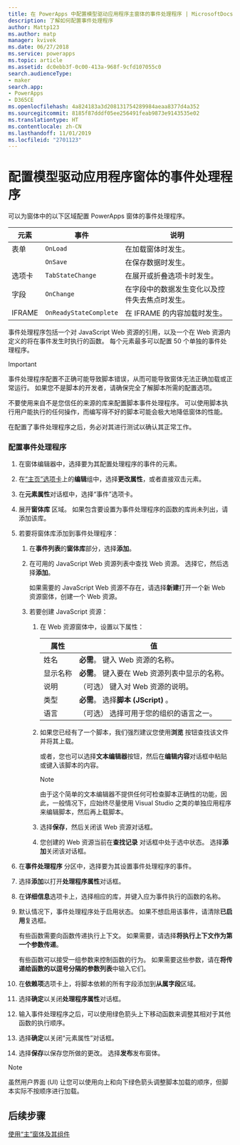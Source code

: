 ```yaml
---
title: 在 PowerApps 中配置模型驱动应用程序主窗体的事件处理程序 | MicrosoftDocs
description: 了解如何配置事件处理程序
author: Mattp123
ms.author: matp
manager: kvivek
ms.date: 06/27/2018
ms.service: powerapps
ms.topic: article
ms.assetid: dc0ebb3f-0c00-413a-968f-9cfd107055c0
search.audienceType:
- maker
search.app:
- PowerApps
- D365CE
ms.openlocfilehash: 4a824183a3d208131754289984aeaa8377d4a352
ms.sourcegitcommit: 8185f87dddf05ee256491feab9873e9143535e02
ms.translationtype: HT
ms.contentlocale: zh-CN
ms.lasthandoff: 11/01/2019
ms.locfileid: "2701123"
---
```

# <a name="configure-model-driven-app-form-event-handlers"></a>配置模型驱动应用程序窗体的事件处理程序

 可以为窗体中的以下区域配置 PowerApps 窗体的事件处理程序。  
  
|元素|事件|说明|  
|-------------|-----------|-----------------|  
|表单|`OnLoad`|在加载窗体时发生。|  
||`OnSave`|在保存数据时发生。|  
|选项卡|`TabStateChange`|在展开或折叠选项卡时发生。|  
|字段|`OnChange`|在字段中的数据发生变化以及控件失去焦点时发生。|  
|IFRAME|`OnReadyStateComplete`|在 IFRAME 的内容加载时发生。|  
  
 事件处理程序包括一个对 JavaScript Web 资源的引用，以及一个在 Web 资源内定义的将在事件发生时执行的函数。 每个元素最多可以配置 50 个单独的事件处理程序。  
  
> [!IMPORTANT]
>  事件处理程序配置不正确可能导致脚本错误，从而可能导致窗体无法正确加载或正常运行。 如果您不是脚本的开发者，请确保完全了解脚本所需的配置选项。  
>   
>  不要使用来自不是您信任的来源的库来配置脚本事件处理程序。 可以使用脚本执行用户能执行的任何操作，而编写得不好的脚本可能会极大地降低窗体的性能。  
>   
>  在配置了事件处理程序之后，务必对其进行测试以确认其正常工作。  
  
### <a name="to-configure-an-event-handler"></a>配置事件处理程序 
  
1.  在窗体编辑器中，选择要为其配置处理程序的事件的元素。  
  
2.  在[“主页”选项卡](form-editor-user-interface-legacy.md#home-tab)上的**编辑**组中，选择**更改属性**，或者直接双击元素。  
  
3.  在**元素属性**对话框中，选择“事件”选项卡。  
  
4.  展开**窗体库** 区域。 如果包含要设置为事件处理程序的函数的库尚未列出，请添加该库。  
  
5.  若要将窗体库添加到事件处理程序：  
    1.  在**事件列表**的**窗体库**部分，选择**添加**。  
  
    2.  在可用的 JavaScript Web 资源列表中查找 Web 资源。 选择它，然后选择**添加**。  
  
         如果需要的 JavaScript Web 资源不存在，请选择**新建**打开一个新 Web 资源窗体，创建一个 Web 资源。  
  
    3.  若要创建 JavaScript 资源：  
        1.  在 Web 资源窗体中，设置以下属性：  
  
            |属性|值|  
            |--------------|-----------|  
            |姓名|**必需**。 键入 Web 资源的名称。|  
            |显示名称|**必需**。 键入要在 Web 资源列表中显示的名称。|  
            |说明|（可选） 键入对 Web 资源的说明。|  
            |类型|**必需**。 选择**脚本 (JScript)** 。|  
            |语言|（可选） 选择可用于您的组织的语言之一。|  
  
        2.  如果您已经有了一个脚本，我们强烈建议您使用**浏览** 按钮查找该文件并将其上载。  
  
             或者，您也可以选择**文本编辑器**按钮，然后在**编辑内容**对话框中粘贴或键入该脚本的内容。  
  
            > [!NOTE]
            >  由于这个简单的文本编辑器不提供任何可检查脚本正确性的功能，因此，一般情况下，应始终尽量使用 Visual Studio 之类的单独应用程序来编辑脚本，然后再上载脚本。  
  
        3.  选择**保存**，然后关闭该 Web 资源对话框。  
  
        4.  您创建的 Web 资源当前在**查找记录** 对话框中处于选中状态。 选择**添加**关闭该对话框。  
6.  在**事件处理程序** 分区中，选择要为其设置事件处理程序的事件。  
  
7.  选择**添加**以打开**处理程序属性**对话框。  
  
8. 在**详细信息**选项卡上，选择相应的库，并键入应为事件执行的函数的名称。  
  
9. 默认情况下，事件处理程序处于启用状态。 如果不想启用该事件，请清除**已启用**复选框。  
  
     有些函数需要向函数传递执行上下文。 如果需要，请选择**将执行上下文作为第一个参数传递**。  
  
     有些函数可以接受一组参数来控制函数的行为。 如果需要这些参数，请在**将传递给函数的以逗号分隔的参数列表**中输入它们。  
  
10. 在**依赖项**选项卡上，将脚本依赖的所有字段添加到**从属字段**区域。  
  
11. 选择**确定**以关闭**处理程序属性**对话框。  
  
12. 输入事件处理程序之后，可以使用绿色箭头上下移动函数来调整其相对于其他函数的执行顺序。  
  
13. 选择**确定**以关闭“元素属性”对话框。  
  
14. 选择**保存**以保存您所做的更改。 选择**发布**发布窗体。  
  
> [!NOTE]
>  虽然用户界面 (UI) 让您可以使用向上和向下绿色箭头调整脚本加载的顺序，但脚本实际不按顺序进行加载。   

## <a name="next-steps"></a>后续步骤

[使用“主”窗体及其组件](use-main-form-and-components.md)
